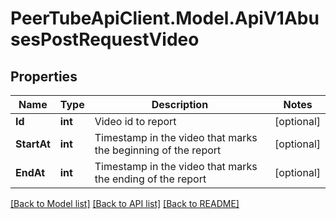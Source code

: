 # PeerTubeApiClient.Model.ApiV1AbusesPostRequestVideo

## Properties

Name | Type | Description | Notes
------------ | ------------- | ------------- | -------------
**Id** | **int** | Video id to report | [optional] 
**StartAt** | **int** | Timestamp in the video that marks the beginning of the report | [optional] 
**EndAt** | **int** | Timestamp in the video that marks the ending of the report | [optional] 

[[Back to Model list]](../README.md#documentation-for-models) [[Back to API list]](../README.md#documentation-for-api-endpoints) [[Back to README]](../README.md)


